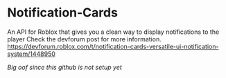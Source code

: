 # Notification-Cards
An API for Roblox that gives you a clean way to display notifications to the player
Check the devforum post for more information. https://devforum.roblox.com/t/notification-cards-versatile-ui-notification-system/1448950

*Big oof since this github is not setup yet*
